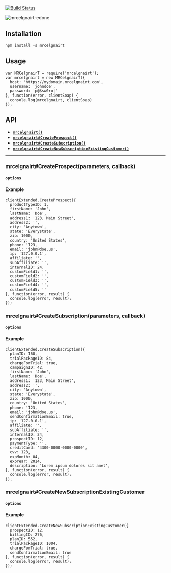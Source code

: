 [![Build Status](https://travis-ci.org/continuous-software/mrcelgnairt-edon.svg?branch=master)](https://travis-ci.org/continuous-software/mrcelgnairt-edon)

![mrcelgnairt-edone](http://s28.postimg.org/sw3uwx8bx/triangle_logo.png)

## Installation ##

    npm install -s mrcelgnairt

## Usage ##

    var MRCelgnairT = require('mrcelgnairt');
    var mrcelgnairt = new MRCelgnairT({
      host: 'https://mydomain.mrcelgnairt.com',
      username: 'johndoe',
      password: 'p@$sw0ro|'
    }, function(error, clientSoap) {
      console.log(mrcelgnairt, clientSoap)
    });

## API

* [**`mrcelgnairt()`**]()
* [**`mrcelgnairt#CreateProspect()`**]()
* [**`mrcelgnairt#CreateSubscription()`**]()
* [**`mrcelgnairt#CreateNewSubscriptionExistingCustomer()`**]()

--------------------------------------------------------
### mrcelgnairt#CreateProspect(parameters, callback)

#### `options`

#### Example

    clientExtended.CreateProspect({
      productTypeID: 1,
      firstName: 'John',
      lastName: 'Doe',
      address1: '123, Main Street',
      address2: '',
      city: 'Anytown',
      state: 'Everystate',
      zip: 1000,
      country: 'United States',
      phone: '123,
      email: 'john@doe.us',
      ip: '127.0.0.1',
      affiliate: '',
      subAffiliate: '',
      internalID: 24,
      customField1: '',
      customField2: '',
      customField3: '',
      customField4: '',
      customField5: ''
    }, function(error, result) {
      console.log(error, result);
    });

### mrcelgnairt#CreateSubscription(parameters, callback) ###

#### `options`

#### Example

    clientExtended.CreateSubscription({
      planID: 168,
      trialPackageID: 84,
      chargeForTrial: true,
      campaignID: 42,
      firstName: 'John',
      lastName: 'Doe',
      address1: '123, Main Street',
      address2: '',
      city: 'Anytown',
      state: 'Everystate',
      zip: 1000,
      country: 'United States',
      phone: '123,
      email: 'john@doe.us',
      sendConfirmationEmail: true,
      ip: '127.0.0.1',
      affiliate: '',
      subAffiliate: '',
      internalID: 24,
      prospectID: 12,
      paymentType: '',
      creditCard: '4300-0000-0000-0000',
      cvv: 123,
      expMonth: 04,
      expYear: 2014,
      description: 'Lorem ipsum dolores sit amet',
    }, function(error, result) {
      console.log(error, result);
    });

### mrcelgnairt#CreateNewSubscriptionExistingCustomer ###

#### `options`

#### Example

    clientExtended.CreateNewSubscriptionExistingCustomer({
      prospectID: 12,
      billingID: 276,
      planID: 552,
      trialPackageID: 1004,
      chargeForTrial: true,
      sendConfirmationEmail: true
    }, function(error, result) {
      console.log(error, result);
    });
